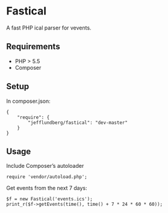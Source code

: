 # Fastical

A fast PHP ical parser for vevents.

## Requirements
 * PHP > 5.5
 * Composer

## Setup
In composer.json:
```
{
    "require": {
        "jefflundberg/fastical": "dev-master"
    }
}
```

## Usage
Include Composer’s autoloader
```
require 'vendor/autoload.php';
```
Get events from the next 7 days:
```
$f = new Fastical('events.ics');
print_r($f->getEvents(time(), time() + 7 * 24 * 60 * 60));
```
